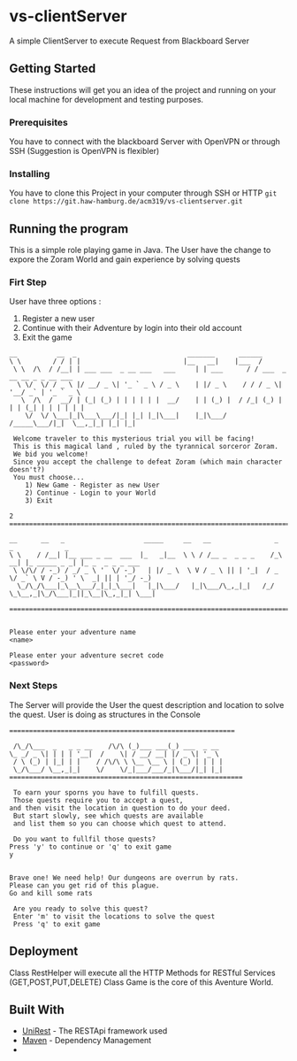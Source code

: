 # vs-clientServer

A simple ClientServer to execute Request from Blackboard Server

## Getting Started

These instructions will get you an idea of the project and running on your local machine for development and testing purposes.

### Prerequisites
You have to connect with the blackboard Server with OpenVPN or through SSH (Suggestion is OpenVPN is flexibler)

### Installing

You have to clone this Project in your computer through SSH or HTTP
`git clone https://git.haw-hamburg.de/acm319/vs-clientserver.git`

## Running the program

This is a simple role playing game in Java. The User have the change to expore the Zoram World and gain experience by solving quests

### Firt Step

User have three options : 
1.  Register a new user 
2.  Continue with their Adventure by login into their old account
3.  Exit the game
```
__          __  _                            _______      ______                         
\ \        / / | |                          |__   __|    |___  /                         
 \ \  /\  / /__| | ___ ___  _ __ ___   ___     | | ___      / / ___  _ __ __ _ _ __ ___  
  \ \/  \/ / _ \ |/ __/ _ \| '_ ` _ \ / _ \    | |/ _ \    / / / _ \| '__/ _` | '_ ` _ \ 
   \  /\  /  __/ | (_| (_) | | | | | |  __/    | | (_) |  / /_| (_) | | | (_| | | | | | |
    \/  \/ \___|_|\___\___/|_| |_| |_|\___|    |_|\___/  /_____\___/|_|  \__,_|_| |_| |_|

 Welcome traveler to this mysterious trial you will be facing!
 This is this magical land , ruled by the tyrannical sorceror Zoram.
 We bid you welcome!
 Since you accept the challenge to defeat Zoram (which main character doesn't?)
 You must choose...
	1) New Game - Register as new User
	2) Continue - Login to your World
	3) Exit

2
============================================================================================= 

__      __   _                    _____     __   __                _      _             _                
\ \    / /__| |__ ___ _ __  ___  |_   _|__  \ \ / /__ _  _ _ _    /_\  __| |_ _____ _ _| |_ _  _ _ _ ___ 
 \ \/\/ / -_) / _/ _ \ '  \/ -_)   | |/ _ \  \ V / _ \ || | '_|  / _ \/ _` \ V / -_) ' \  _| || | '_/ -_)
  \_/\_/\___|_\__\___/_|_|_\___|   |_|\___/   |_|\___/\_,_|_|   /_/ \_\__,_|\_/\___|_||_\__|\_,_|_| \___|
                          
============================================================================================= 


Please enter your adventure name
<name>

Please enter your adventure secret code
<password>

```


### Next Steps

The Server will provide the User the quest description and location to solve the quest. User is doing as structures in the Console

```
=========================================================

 /\_/\___  _   _ _ __    /\/\ (_)___ ___(_) ___  _ __  
\_ _/ _ \| | | | '__|  /    \| / __/ __| |/ _ \| '_ \ 
 / \ (_) | |_| | |    / /\/\ \ \__ \__ \ | (_) | | | |
 \_/\___/ \__,_|_|    \/    \/_|___/___/_|\___/|_| |_|                                                              
===========================================================

 To earn your sporns you have to fulfill quests.
 Those quests require you to accept a quest,
and then visit the location in question to do your deed.
 But start slowly, see which quests are available 
 and list them so you can choose which quest to attend.

 Do you want to fullfil those quests?
Press 'y' to continue or 'q' to exit game
y


Brave one! We need help! Our dungeons are overrun by rats.
Please can you get rid of this plague.
Go and kill some rats

 Are you ready to solve this quest?
 Enter 'm' to visit the locations to solve the quest
 Press 'q' to exit game 
```

## Deployment

Class RestHelper will execute all the HTTP Methods for RESTful Services (GET,POST,PUT,DELETE)
Class Game is the core of this Aventure World. 


## Built With

* [UniRest](http://kong.github.io/unirest-java/) - The RESTApi framework used
* [Maven](https://maven.apache.org/) - Dependency Management
*
